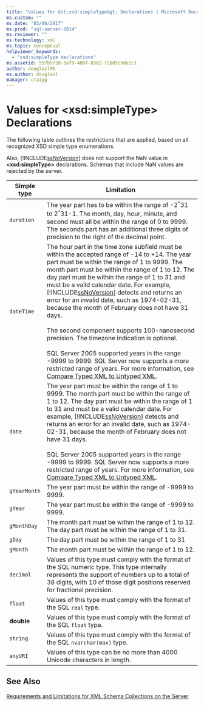 ```yaml
---
title: "Values for &lt;xsd:simpleType&gt; Declarations | Microsoft Docs"
ms.custom: ""
ms.date: "03/06/2017"
ms.prod: "sql-server-2014"
ms.reviewer: ""
ms.technology: xml
ms.topic: conceptual
helpviewer_keywords: 
  - "xsd:simpleType declarations"
ms.assetid: 557b972d-3af9-40bf-8382-72b05c9de1c1
author: douglaslMS
ms.author: douglasl
manager: craigg
---
```

# Values for &lt;xsd:simpleType&gt; Declarations
  The following table outlines the restrictions that are applied, based on all recognized XSD simple type enumerations.  
  
 Also, [!INCLUDE[ssNoVersion](../../includes/ssnoversion-md.md)] does not support the NaN value in **\<xsd:simpleType>** declarations. Schemas that include NaN values are rejected by the server.  
  
|Simple type|Limitation|  
|-----------------|----------------|  
|`duration`|The year part has to be within the range of -2<sup>^</sup>31 to 2<sup>^</sup>31-1. The month, day, hour, minute, and second must all be within the range of 0 to 9999. The seconds part has an additional three digits of precision to the right of the decimal point.|  
|`dateTime`|The hour part in the time zone subfield must be within the accepted range of -14 to +14. The year part must be within the range of 1 to 9999. The month part must be within the range of 1 to 12. The day part must be within the range of 1 to 31 and must be a valid calendar date. For example, [!INCLUDE[ssNoVersion](../../includes/ssnoversion-md.md)] detects and returns an error for an invalid date, such as 1974-02-31, because the month of February does not have 31 days.<br /><br /> The second component supports 100-nanosecond precision. The timezone indication is optional.<br /><br /> SQL Server 2005 supported years in the range -9999 to 9999. SQL Server now supports a more restricted range of years. For more information, see [Compare Typed XML to Untyped XML](compare-typed-xml-to-untyped-xml.md).|  
|`date`|The year part must be within the range of 1 to 9999. The month part must be within the range of 1 to 12. The day part must be within the range of 1 to 31 and must be a valid calendar date. For example, [!INCLUDE[ssNoVersion](../../includes/ssnoversion-md.md)] detects and returns an error for an invalid date, such as 1974-02-31, because the month of February does not have 31 days.<br /><br /> SQL Server 2005 supported years in the range -9999 to 9999. SQL Server now supports a more restricted range of years. For more information, see [Compare Typed XML to Untyped XML](compare-typed-xml-to-untyped-xml.md).|  
|`gYearMonth`|The year part must be within the range of -9999 to 9999.|  
|`gYear`|The year part must be within the range of -9999 to 9999.|  
|`gMonthDay`|The month part must be within the range of 1 to 12. The day part must be within the range of 1 to 31.|  
|`gDay`|The day part must be within the range of 1 to 31|  
|`gMonth`|The month part must be within the range of 1 to 12.|  
|`decimal`|Values of this type must comply with the format of the SQL numeric type. This type internally represents the support of numbers up to a total of 38 digits, with 10 of those digit positions reserved for fractional precision.|  
|`float`|Values of this type must comply with the format of the SQL `real` type.|  
|**double**|Values of this type must comply with the format of the SQL `float` type.|  
|`string`|Values of this type must comply with the format of the SQL `nvarchar(max)` type.|  
|`anyURI`|Values of this type can be no more than 4000 Unicode characters in length.|  
  
## See Also  
 [Requirements and Limitations for XML Schema Collections on the Server](requirements-and-limitations-for-xml-schema-collections-on-the-server.md)  
  
  
